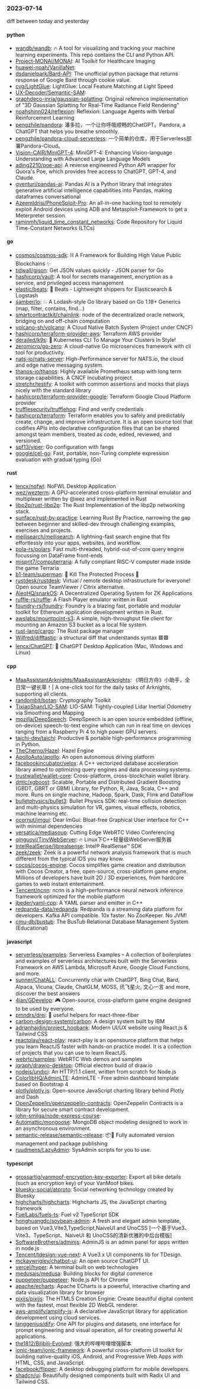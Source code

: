 ### 2023-07-14
diff between today and yesterday

#### python
* [wandb/wandb](https://github.com/wandb/wandb): 🔥 A tool for visualizing and tracking your machine learning experiments. This repo contains the CLI and Python API.
* [Project-MONAI/MONAI](https://github.com/Project-MONAI/MONAI): AI Toolkit for Healthcare Imaging
* [huawei-noah/VanillaNet](https://github.com/huawei-noah/VanillaNet): 
* [dsdanielpark/Bard-API](https://github.com/dsdanielpark/Bard-API): The unofficial python package that returns response of Google Bard through cookie value.
* [cvg/LightGlue](https://github.com/cvg/LightGlue): LightGlue: Local Feature Matching at Light Speed
* [UX-Decoder/Semantic-SAM](https://github.com/UX-Decoder/Semantic-SAM): 
* [graphdeco-inria/gaussian-splatting](https://github.com/graphdeco-inria/gaussian-splatting): Original reference implementation of "3D Gaussian Splatting for Real-Time Radiance Field Rendering"
* [noahshinn024/reflexion](https://github.com/noahshinn024/reflexion): Reflexion: Language Agents with Verbal Reinforcement Learning
* [pengzhile/pandora](https://github.com/pengzhile/pandora): 潘多拉，一个让你呼吸顺畅的ChatGPT。Pandora, a ChatGPT that helps you breathe smoothly.
* [pengzhile/pandora-cloud-serverless](https://github.com/pengzhile/pandora-cloud-serverless): 一个简单的仓库，用于Serverless部署Pandora-Cloud。
* [Vision-CAIR/MiniGPT-4](https://github.com/Vision-CAIR/MiniGPT-4): MiniGPT-4: Enhancing Vision-language Understanding with Advanced Large Language Models
* [ading2210/poe-api](https://github.com/ading2210/poe-api): A reverse engineered Python API wrapper for Quora's Poe, which provides free access to ChatGPT, GPT-4, and Claude.
* [gventuri/pandas-ai](https://github.com/gventuri/pandas-ai): Pandas AI is a Python library that integrates generative artificial intelligence capabilities into Pandas, making dataframes conversational
* [AzeemIdrisi/PhoneSploit-Pro](https://github.com/AzeemIdrisi/PhoneSploit-Pro): An all-in-one hacking tool to remotely exploit Android devices using ADB and Metasploit-Framework to get a Meterpreter session.
* [raminmh/liquid_time_constant_networks](https://github.com/raminmh/liquid_time_constant_networks): Code Repository for Liquid Time-Constant Networks (LTCs)

#### go
* [cosmos/cosmos-sdk](https://github.com/cosmos/cosmos-sdk): ⛓️ A Framework for Building High Value Public Blockchains ✨
* [tidwall/gjson](https://github.com/tidwall/gjson): Get JSON values quickly - JSON parser for Go
* [hashicorp/vault](https://github.com/hashicorp/vault): A tool for secrets management, encryption as a service, and privileged access management
* [elastic/beats](https://github.com/elastic/beats): 🐠 Beats - Lightweight shippers for Elasticsearch & Logstash
* [samber/lo](https://github.com/samber/lo): 💥 A Lodash-style Go library based on Go 1.18+ Generics (map, filter, contains, find...)
* [smartcontractkit/chainlink](https://github.com/smartcontractkit/chainlink): node of the decentralized oracle network, bridging on and off-chain computation
* [volcano-sh/volcano](https://github.com/volcano-sh/volcano): A Cloud Native Batch System (Project under CNCF)
* [hashicorp/terraform-provider-aws](https://github.com/hashicorp/terraform-provider-aws): Terraform AWS provider
* [derailed/k9s](https://github.com/derailed/k9s): 🐶 Kubernetes CLI To Manage Your Clusters In Style!
* [zeromicro/go-zero](https://github.com/zeromicro/go-zero): A cloud-native Go microservices framework with cli tool for productivity.
* [nats-io/nats-server](https://github.com/nats-io/nats-server): High-Performance server for NATS.io, the cloud and edge native messaging system.
* [thanos-io/thanos](https://github.com/thanos-io/thanos): Highly available Prometheus setup with long term storage capabilities. A CNCF Incubating project.
* [stretchr/testify](https://github.com/stretchr/testify): A toolkit with common assertions and mocks that plays nicely with the standard library
* [hashicorp/terraform-provider-google](https://github.com/hashicorp/terraform-provider-google): Terraform Google Cloud Platform provider
* [trufflesecurity/trufflehog](https://github.com/trufflesecurity/trufflehog): Find and verify credentials
* [hashicorp/terraform](https://github.com/hashicorp/terraform): Terraform enables you to safely and predictably create, change, and improve infrastructure. It is an open source tool that codifies APIs into declarative configuration files that can be shared amongst team members, treated as code, edited, reviewed, and versioned.
* [spf13/viper](https://github.com/spf13/viper): Go configuration with fangs
* [google/cel-go](https://github.com/google/cel-go): Fast, portable, non-Turing complete expression evaluation with gradual typing (Go)

#### rust
* [lencx/nofwl](https://github.com/lencx/nofwl): NoFWL Desktop Application
* [wez/wezterm](https://github.com/wez/wezterm): A GPU-accelerated cross-platform terminal emulator and multiplexer written by @wez and implemented in Rust
* [libp2p/rust-libp2p](https://github.com/libp2p/rust-libp2p): The Rust Implementation of the libp2p networking stack.
* [sunface/rust-by-practice](https://github.com/sunface/rust-by-practice): Learning Rust By Practice, narrowing the gap between beginner and skilled-dev through challenging examples, exercises and projects.
* [meilisearch/meilisearch](https://github.com/meilisearch/meilisearch): A lightning-fast search engine that fits effortlessly into your apps, websites, and workflow.
* [pola-rs/polars](https://github.com/pola-rs/polars): Fast multi-threaded, hybrid-out-of-core query engine focussing on DataFrame front-ends
* [misprit7/computerraria](https://github.com/misprit7/computerraria): A fully compliant RISC-V computer made inside the game Terraria
* [b1-team/superman](https://github.com/b1-team/superman): 🤖 Kill The Protected Process 🤖
* [rustdesk/rustdesk](https://github.com/rustdesk/rustdesk): Virtual / remote desktop infrastructure for everyone! Open source TeamViewer / Citrix alternative.
* [AleoHQ/snarkOS](https://github.com/AleoHQ/snarkOS): A Decentralized Operating System for ZK Applications
* [ruffle-rs/ruffle](https://github.com/ruffle-rs/ruffle): A Flash Player emulator written in Rust
* [foundry-rs/foundry](https://github.com/foundry-rs/foundry): Foundry is a blazing fast, portable and modular toolkit for Ethereum application development written in Rust.
* [awslabs/mountpoint-s3](https://github.com/awslabs/mountpoint-s3): A simple, high-throughput file client for mounting an Amazon S3 bucket as a local file system.
* [rust-lang/cargo](https://github.com/rust-lang/cargo): The Rust package manager
* [Wilfred/difftastic](https://github.com/Wilfred/difftastic): a structural diff that understands syntax 🟥🟩
* [lencx/ChatGPT](https://github.com/lencx/ChatGPT): 🔮 ChatGPT Desktop Application (Mac, Windows and Linux)

#### cpp
* [MaaAssistantArknights/MaaAssistantArknights](https://github.com/MaaAssistantArknights/MaaAssistantArknights): 《明日方舟》小助手，全日常一键长草！| A one-click tool for the daily tasks of Arknights, supporting all clients.
* [randombit/botan](https://github.com/randombit/botan): Cryptography Toolkit
* [TixiaoShan/LIO-SAM](https://github.com/TixiaoShan/LIO-SAM): LIO-SAM: Tightly-coupled Lidar Inertial Odometry via Smoothing and Mapping
* [mozilla/DeepSpeech](https://github.com/mozilla/DeepSpeech): DeepSpeech is an open source embedded (offline, on-device) speech-to-text engine which can run in real time on devices ranging from a Raspberry Pi 4 to high power GPU servers.
* [taichi-dev/taichi](https://github.com/taichi-dev/taichi): Productive & portable high-performance programming in Python.
* [TheCherno/Hazel](https://github.com/TheCherno/Hazel): Hazel Engine
* [ApolloAuto/apollo](https://github.com/ApolloAuto/apollo): An open autonomous driving platform
* [facebookincubator/velox](https://github.com/facebookincubator/velox): A C++ vectorized database acceleration library aimed to optimizing query engines and data processing systems.
* [trustwallet/wallet-core](https://github.com/trustwallet/wallet-core): Cross-platform, cross-blockchain wallet library.
* [dmlc/xgboost](https://github.com/dmlc/xgboost): Scalable, Portable and Distributed Gradient Boosting (GBDT, GBRT or GBM) Library, for Python, R, Java, Scala, C++ and more. Runs on single machine, Hadoop, Spark, Dask, Flink and DataFlow
* [bulletphysics/bullet3](https://github.com/bulletphysics/bullet3): Bullet Physics SDK: real-time collision detection and multi-physics simulation for VR, games, visual effects, robotics, machine learning etc.
* [ocornut/imgui](https://github.com/ocornut/imgui): Dear ImGui: Bloat-free Graphical User interface for C++ with minimal dependencies
* [versatica/mediasoup](https://github.com/versatica/mediasoup): Cutting Edge WebRTC Video Conferencing
* [qinguoyi/TinyWebServer](https://github.com/qinguoyi/TinyWebServer): 🔥 Linux下C++轻量级WebServer服务器
* [IntelRealSense/librealsense](https://github.com/IntelRealSense/librealsense): Intel® RealSense™ SDK
* [zeek/zeek](https://github.com/zeek/zeek): Zeek is a powerful network analysis framework that is much different from the typical IDS you may know.
* [cocos/cocos-engine](https://github.com/cocos/cocos-engine): Cocos simplifies game creation and distribution with Cocos Creator, a free, open-source, cross-platform game engine. Millions of developers have built 2D / 3D experiences, from hardcore games to web instant entertainment.
* [Tencent/ncnn](https://github.com/Tencent/ncnn): ncnn is a high-performance neural network inference framework optimized for the mobile platform
* [jbeder/yaml-cpp](https://github.com/jbeder/yaml-cpp): A YAML parser and emitter in C++
* [redpanda-data/redpanda](https://github.com/redpanda-data/redpanda): Redpanda is a streaming data platform for developers. Kafka API compatible. 10x faster. No ZooKeeper. No JVM!
* [cmu-db/bustub](https://github.com/cmu-db/bustub): The BusTub Relational Database Management System (Educational)

#### javascript
* [serverless/examples](https://github.com/serverless/examples): Serverless Examples – A collection of boilerplates and examples of serverless architectures built with the Serverless Framework on AWS Lambda, Microsoft Azure, Google Cloud Functions, and more.
* [sunner/ChatALL](https://github.com/sunner/ChatALL): Concurrently chat with ChatGPT, Bing Chat, Bard, Alpaca, Vicuna, Claude, ChatGLM, MOSS, 讯飞星火, 文心一言 and more, discover the best answers
* [4ian/GDevelop](https://github.com/4ian/GDevelop): 🎮 Open-source, cross-platform game engine designed to be used by everyone.
* [pmndrs/drei](https://github.com/pmndrs/drei): 🥉 useful helpers for react-three-fiber
* [carbon-design-system/carbon](https://github.com/carbon-design-system/carbon): A design system built by IBM
* [adrianhajdin/project_hoobank](https://github.com/adrianhajdin/project_hoobank): Modern UI/UX website using React.js & Tailwind CSS
* [reactplay/react-play](https://github.com/reactplay/react-play): react-play is an opensource platform that helps you learn ReactJS faster with hands-on practice model. It is a collection of projects that you can use to learn ReactJS.
* [webrtc/samples](https://github.com/webrtc/samples): WebRTC Web demos and samples
* [jgraph/drawio-desktop](https://github.com/jgraph/drawio-desktop): Official electron build of draw.io
* [nodejs/undici](https://github.com/nodejs/undici): An HTTP/1.1 client, written from scratch for Node.js
* [ColorlibHQ/AdminLTE](https://github.com/ColorlibHQ/AdminLTE): AdminLTE - Free admin dashboard template based on Bootstrap 4
* [plotly/plotly.js](https://github.com/plotly/plotly.js): Open-source JavaScript charting library behind Plotly and Dash
* [OpenZeppelin/openzeppelin-contracts](https://github.com/OpenZeppelin/openzeppelin-contracts): OpenZeppelin Contracts is a library for secure smart contract development.
* [john-smilga/node-express-course](https://github.com/john-smilga/node-express-course): 
* [Automattic/mongoose](https://github.com/Automattic/mongoose): MongoDB object modeling designed to work in an asynchronous environment.
* [semantic-release/semantic-release](https://github.com/semantic-release/semantic-release): 📦🚀 Fully automated version management and package publishing
* [ruudmens/LazyAdmin](https://github.com/ruudmens/LazyAdmin): SysAdmin scripts for you to use.

#### typescript
* [grossartig/vanmoof-encryption-key-exporter](https://github.com/grossartig/vanmoof-encryption-key-exporter): Export all bike details (such as encryption key) of your VanMoof bikes.
* [bluesky-social/atproto](https://github.com/bluesky-social/atproto): Social networking technology created by Bluesky
* [highcharts/highcharts](https://github.com/highcharts/highcharts): Highcharts JS, the JavaScript charting framework
* [FuelLabs/fuels-ts](https://github.com/FuelLabs/fuels-ts): Fuel v2 TypeScript SDK
* [honghuangdc/soybean-admin](https://github.com/honghuangdc/soybean-admin): A fresh and elegant admin template, based on Vue3,Vite3,TypeScript,NaiveUI and UnoCSS [一个基于Vue3、Vite3、TypeScript、NaiveUI 和 UnoCSS的清新优雅的中后台模版]
* [SoftwareBrothers/adminjs](https://github.com/SoftwareBrothers/adminjs): AdminJS is an admin panel for apps written in node.js
* [Tencent/tdesign-vue-next](https://github.com/Tencent/tdesign-vue-next): A Vue3.x UI components lib for TDesign.
* [mckaywrigley/chatbot-ui](https://github.com/mckaywrigley/chatbot-ui): An open source ChatGPT UI.
* [vercel/hyper](https://github.com/vercel/hyper): A terminal built on web technologies
* [medusajs/medusa](https://github.com/medusajs/medusa): Building blocks for digital commerce
* [puppeteer/puppeteer](https://github.com/puppeteer/puppeteer): Node.js API for Chrome
* [apache/echarts](https://github.com/apache/echarts): Apache ECharts is a powerful, interactive charting and data visualization library for browser
* [pixijs/pixijs](https://github.com/pixijs/pixijs): The HTML5 Creation Engine: Create beautiful digital content with the fastest, most flexible 2D WebGL renderer.
* [aws-amplify/amplify-js](https://github.com/aws-amplify/amplify-js): A declarative JavaScript library for application development using cloud services.
* [langgenius/dify](https://github.com/langgenius/dify): One API for plugins and datasets, one interface for prompt engineering and visual operation, all for creating powerful AI applications.
* [the1812/Bilibili-Evolved](https://github.com/the1812/Bilibili-Evolved): 强大的哔哩哔哩增强脚本
* [ionic-team/ionic-framework](https://github.com/ionic-team/ionic-framework): A powerful cross-platform UI toolkit for building native-quality iOS, Android, and Progressive Web Apps with HTML, CSS, and JavaScript.
* [facebook/flipper](https://github.com/facebook/flipper): A desktop debugging platform for mobile developers.
* [shadcn/ui](https://github.com/shadcn/ui): Beautifully designed components built with Radix UI and Tailwind CSS.
